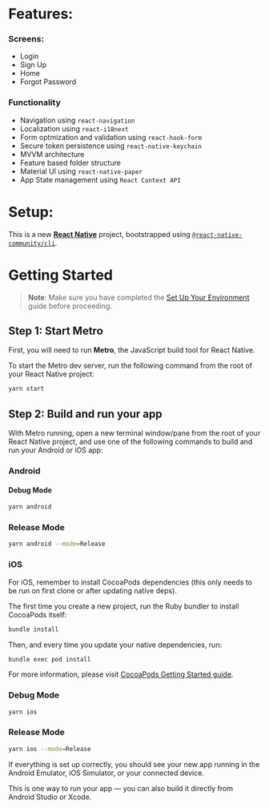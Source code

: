 # Features:

### Screens:

- Login
- Sign Up
- Home
- Forgot Password

### Functionality

- Navigation using `react-navigation`
- Localization using `react-i18next`
- Form optmization and validation using `react-hook-form`
- Secure token persistence using `react-native-keychain`
- MVVM architecture
- Feature based folder structure
- Material UI using `react-native-paper`
- App State management using `React Context API`

# Setup:

This is a new [**React Native**](https://reactnative.dev) project, bootstrapped using [`@react-native-community/cli`](https://github.com/react-native-community/cli).

# Getting Started

> **Note**: Make sure you have completed the [Set Up Your Environment](https://reactnative.dev/docs/set-up-your-environment) guide before proceeding.

## Step 1: Start Metro

First, you will need to run **Metro**, the JavaScript build tool for React Native.

To start the Metro dev server, run the following command from the root of your React Native project:

```sh
yarn start
```

## Step 2: Build and run your app

With Metro running, open a new terminal window/pane from the root of your React Native project, and use one of the following commands to build and run your Android or iOS app:

### Android

#### Debug Mode

```sh
yarn android
```

### Release Mode

```sh
yarn android --mode=Release
```

### iOS

For iOS, remember to install CocoaPods dependencies (this only needs to be run on first clone or after updating native deps).

The first time you create a new project, run the Ruby bundler to install CocoaPods itself:

```sh
bundle install
```

Then, and every time you update your native dependencies, run:

```sh
bundle exec pod install
```

For more information, please visit [CocoaPods Getting Started guide](https://guides.cocoapods.org/using/getting-started.html).

### Debug Mode

```sh
yarn ios
```

### Release Mode

```sh
yarn ios --mode=Release
```

If everything is set up correctly, you should see your new app running in the Android Emulator, iOS Simulator, or your connected device.

This is one way to run your app — you can also build it directly from Android Studio or Xcode.
